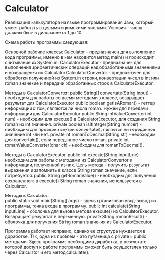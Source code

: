 # Calculator
Реализация калькулятора на языке программирования Java, который умеет работать с целыми и римскими числами. Условия - числа должны быть в диапазоне от 1 до 10.

Схема работы программы следующая:

Основной рабочие классы: Calculator - предназначен для выполнение кода программы, именно в нем находится метод main() и происходит считывание из System.in.
                         CalculatorExecutor - предназначен для выполнения арифметических операций над обработанными значениями и возвращения их Calculator
                         CalculatorConvertor - предназначен для обработки полученной из System.in строки, конвертации чисел в int или roman значение и передачи
                                              обработанных строк в CalculatorExecutor.
                                              
Методы в CalculatorConvertor:
                         public String[] convertate(String input) - необходим для работы со всеми методами в классе, возвращает результат для CalculatorExecutor
                         public boolean getIsARoman() - геттер информации о том, являются ли числа roman. Нужен для передачи информации для CalculatorExecutor
                         public String intValueConverter(int num) - необходим для execute() в CalculatorExecutor, для создания String roman из int значения.
                         private boolean isItInteger(String number) - необходим для проверки внутри convertate(), является ли переданное значение int или нет.
                         private int romanToDecimal(String str) - необходим для convertate(), если переданное число roman.
                         private int romanValueConverter(char ch) - необходим для romanToDecimal().
                         
Методы в CalculatorExecutor:
                         public int execute(String inputLine) - необходим для работы с методами из CalculatorConvertor и информации, полученной из них. Цель
                                               метода - получить результат выражения и запомнить в классе String roman значение, если потребуется.
                         public String getRomanValue() - необходим для получения сохраненного в execute() String roman значения, используется в Calculator.
                         
Методы в Calculator:     
                         public static void main(String[] args) - здесь организован ввод-вывод из программы, точка входа в программу.
                         public int calculate(String inputLine) - оболочка для вызова метода execute() из CalculatorExecutor. Возвращает результат в переменную.
                         private String romanResult() - оболочка для получения String roman значения из CalculatorExecutor.
                         
Программа работает исправно, однако ее структура нуждается в доработке. Так, одна из проблем - это путанница с private и public методами. Здесь программе 
необходима доработка, в результате которой доступ к работе программы сможет быть осуществлен только через Calculator и его метод calculate().
                         
                         
